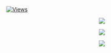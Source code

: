 <a href="https://github.com/Txzerr">
    <img src="https://komarev.com/ghpvc/?username=Txzerr&style=flat-square&color=blueviolet" alt="Views">
  </p>
</a>
<p align="center">
  <img src="https://github-readme-stats.vercel.app/api/top-langs/?username=Txzerr&theme=highcontrast&langs_count=4?exclude_repo=discord-file-webhook-upload&layout=compact" />
</p>
<p align="center">
  <img src="https://github-readme-stats.vercel.app/api/top-langs/?username=Txzerr&theme=highcontrast&langs_count=4?exclude_repo=discord-file-webhook-upload&layout=compact" />
</p>
<p align="center">
  <img src="https://discord.c99.nl/widget/theme-4/757693577764798536.png" />
</p>
